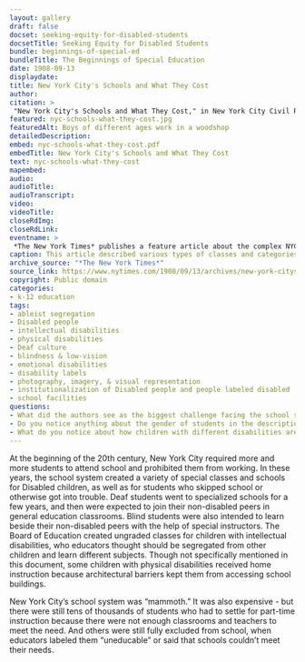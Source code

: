 ```yaml
--- 
layout: gallery
draft: false
docset: seeking-equity-for-disabled-students
docsetTitle: Seeking Equity for Disabled Students
bundle: beginnings-of-special-ed
bundleTitle: The Beginnings of Special Education
date: 1908-09-13
displaydate: 
title: New York City's Schools and What They Cost
author: 
citation: >
 "New York City's Schools and What They Cost," in New York City Civil Rights History Project, Accessed: [Month Day, Year], https://nyccivilrightshistory.org/gallery/nyc-schools-what-they-cost.
featured: nyc-schools-what-they-cost.jpg
featuredAlt: Boys of different ages work in a woodshop
detailedDescription: 
embed: nyc-schools-what-they-cost.pdf
embedTitle: New York City's Schools and What They Cost
text: nyc-schools-what-they-cost
mapembed: 
audio: 
audioTitle: 
audioTranscript: 
video: 
videoTitle: 
closeRdImg: 
closeRdLink: 
eventname: >
 *The New York Times* publishes a feature article about the complex NYC school system and its offerings for various students.
caption: This article described various types of classes and categories of children and adults being educated in the New York City public school system. Photographs show boys working in a woodshop, boys exercising on a covered rooftop, and the outside of a school building.
archive_source: "*The New York Times*"
source_link: https://www.nytimes.com/1908/09/13/archives/new-york-citys-schools-and-what-they-cost-the-greatest-system-in.html
copyright: Public domain
categories: 
- k-12 education
tags: 
- ableist segregation
- Disabled people
- intellectual disabilities
- physical disabilities
- Deaf culture
- blindness & low-vision
- emotional disabilities
- disability labels
- photography, imagery, & visual representation
- institutionalization of Disabled people and people labeled disabled
- school facilities
questions: 
- What did the authors see as the biggest challenge facing the school system?
- Do you notice anything about the gender of students in the description of classes or the accompanying photos? Do you notice anything about race?  
- What do you notice about how children with different disabilities are described? What do you notice about how they are taught?
--- 
```


At the beginning of the 20th century, New York City required more and more students to attend school and prohibited them from working. In these years, the school system created a variety of special classes and schools for Disabled children, as well as for students who skipped school or otherwise got into trouble. Deaf students went to specialized schools for a few years, and then were expected to join their non-disabled peers in general education classrooms. Blind students were also intended to learn beside their non-disabled peers with the help of special instructors. The Board of Education created ungraded classes for children with intellectual disabilities, who educators thought should be segregated from other children and learn different subjects. Though not specifically mentioned in this document, some children with physical disabilities received home instruction because architectural barriers kept them from accessing school buildings.

New York City’s school system was “mammoth.” It was also expensive - but there were still tens of thousands of students who had to settle for part-time instruction because there were not enough classrooms and teachers to meet the need. And others were still fully excluded from school, when educators labeled them “uneducable” or said that schools couldn’t meet their needs.
